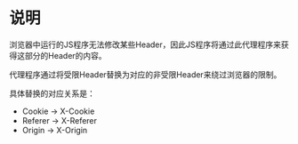 # 说明

浏览器中运行的JS程序无法修改某些Header，因此JS程序将通过此代理程序来获得这部分的Header的内容。

代理程序通过将受限Header替换为对应的非受限Header来绕过浏览器的限制。

具体替换的对应关系是：

- Cookie  -> X-Cookie
- Referer -> X-Referer
- Origin  -> X-Origin
